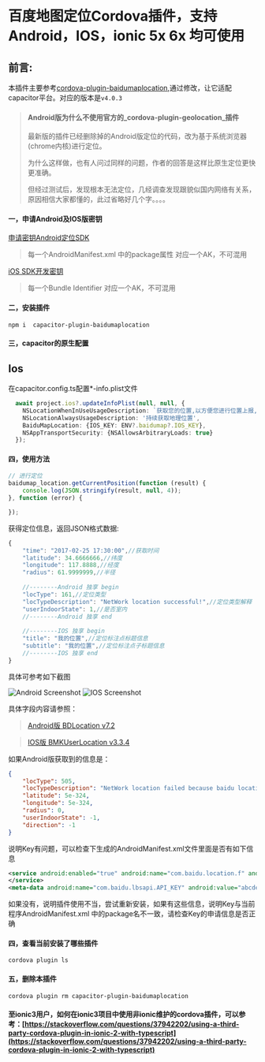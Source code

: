 # 百度地图定位Cordova插件，支持Android，IOS，ionic 5x 6x 均可使用

## 前言:
  
  本插件主要参考[cordova-plugin-baidumaplocation](https://github.com/aruis/cordova-plugin-baidumaplocation#readme),通过修改，让它适配capacitor平台。对应的版本是`v4.0.3`



>#### Android版为什么不使用官方的_cordova-plugin-geolocation_插件
>最新版的插件已经删除掉的Android版定位的代码，改为基于系统浏览器(chrome内核)进行定位。
>
>为什么这样做，也有人问过同样的问题，作者的回答是这样比原生定位更快更准确。
>
>但经过测试后，发现根本无法定位，几经调查发现跟貌似国内网络有关系，原因相信大家都懂的，此过省略好几个字。。。。
>



#### 一，申请Android及IOS版密钥
[申请密钥Android定位SDK](http://developer.baidu.com/map/index.php?title=android-locsdk/guide/key)

>每一个AndroidManifest.xml 中的package属性 对应一个AK，不可混用

[iOS SDK开发密钥](http://lbsyun.baidu.com/index.php?title=iossdk/guide/key)

>每一个Bundle Identifier 对应一个AK，不可混用
  
#### 二，安装插件

```shell
npm i  capacitor-plugin-baidumaplocation
```

#### 三，capacitor的原生配置

## Ios
在capacitor.config.ts配置*-info.plist文件
```ts
  await project.ios?.updateInfoPlist(null, null, {
    NSLocationWhenInUseUsageDescription: `获取您的位置,以方便您进行位置上报,请点击'好'允许访问`,
    NSLocationAlwaysUsageDescription: '持续获取地理位置',
    BaiduMapLocation: {IOS_KEY: ENV?.baidumap?.IOS_KEY},
    NSAppTransportSecurity: {NSAllowsArbitraryLoads: true}
  });


```



#### 四，使用方法

```javascript
// 进行定位
baidumap_location.getCurrentPosition(function (result) {
    console.log(JSON.stringify(result, null, 4));
}, function (error) {

});
```

获得定位信息，返回JSON格式数据:

```javascript
{
    "time": "2017-02-25 17:30:00",//获取时间
    "latitude": 34.6666666,//纬度
    "longitude": 117.8888,//经度
    "radius": 61.9999999,//半径
 
    //--------Android 独享 begin
    "locType": 161,//定位类型                                            
    "locTypeDescription": "NetWork location successful!",//定位类型解释   
    "userIndoorState": 1,//是否室内                                     
    //--------Android 独享 end
    
    //--------IOS 独享 begin
    "title": "我的位置",//定位标注点标题信息
    "subtitle": "我的位置",//定位标注点子标题信息
    //--------IOS 独享 end
}
```


具体可参考如下截图


![Android Screenshot](https://github.com/aruis/capacitor-plugin-baidumaplocation/raw/master/android.jpg)
![IOS Screenshot](https://github.com/aruis/capacitor-plugin-baidumaplocation/raw/master/ios.PNG)


具体字段内容请参照：
>[Android版 BDLocation v7.2](http://wiki.lbsyun.baidu.com/cms/androidloc/doc/v7.2/index.html)

>[IOS版 BMKUserLocation v3.3.4](http://wiki.lbsyun.baidu.com/cms/iossdk/doc/v3_3_4/html/interface_b_m_k_user_location.html#aba4b76e55f4605c5554fe16aca1b4fbf) 

如果Android版获取到的信息是：

```json
{
    "locType": 505,
    "locTypeDescription": "NetWork location failed because baidu location service check the key is unlegal, please check the key in AndroidManifest.xml !",
    "latitude": 5e-324,
    "longitude": 5e-324,
    "radius": 0,
    "userIndoorState": -1,
    "direction": -1
}
```

说明Key有问题，可以检查下生成的AndroidManifest.xml文件里面是否有如下信息

```xml
<service android:enabled="true" android:name="com.baidu.location.f" android:process=":remote">
</service>
<meta-data android:name="com.baidu.lbsapi.API_KEY" android:value="abcdefghijklmn" />
```

如果没有，说明插件使用不当，尝试重新安装，如果有这些信息，说明Key与当前程序AndroidManifest.xml 中的package名不一致，请检查Key的申请信息是否正确

#### 四，查看当前安装了哪些插件

```shell
cordova plugin ls
```

#### 五，删除本插件

```shell
cordova plugin rm capacitor-plugin-baidumaplocation
```
#### 至ionic3用户，如何在ionic3项目中使用非ionic维护的cordova插件，可以参考：[https://stackoverflow.com/questions/37942202/using-a-third-party-cordova-plugin-in-ionic-2-with-typescript](https://stackoverflow.com/questions/37942202/using-a-third-party-cordova-plugin-in-ionic-2-with-typescript)